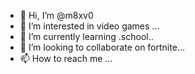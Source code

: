 - 👋 Hi, I’m @m8xv0
- 👀 I’m interested in video games ...
- 🌱 I’m currently learning .school..
- 💞️ I’m looking to collaborate on fortnite...
- 📫 How to reach me ...

<!---
m8xv0/m8xv0 is a ✨ special ✨ repository because its `README.md` (this file) appears on your GitHub profile.
You can click the Preview link to take a look at your changes.
--->
